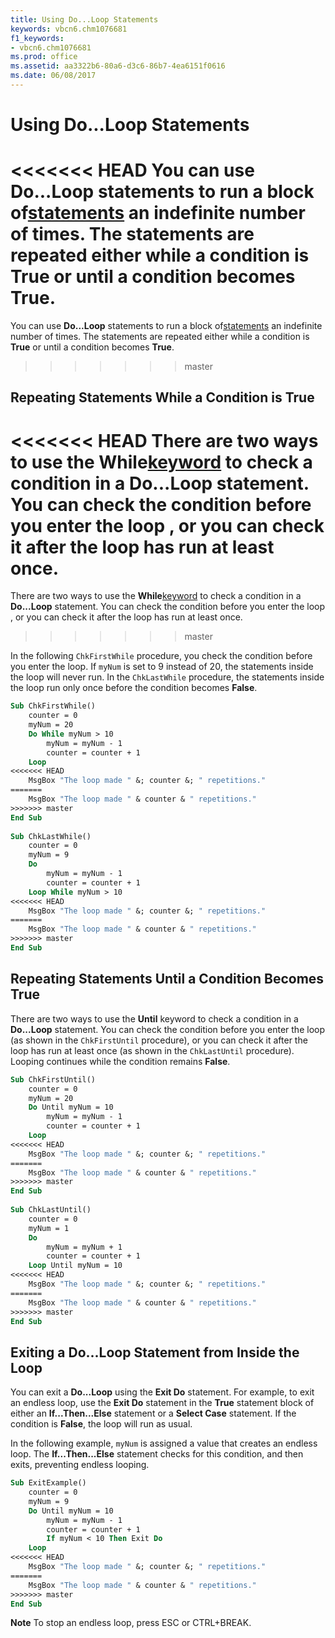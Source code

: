 ```yaml
---
title: Using Do...Loop Statements
keywords: vbcn6.chm1076681
f1_keywords:
- vbcn6.chm1076681
ms.prod: office
ms.assetid: aa3322b6-80a6-d3c6-86b7-4ea6151f0616
ms.date: 06/08/2017
---
```



# Using Do...Loop Statements

<<<<<<< HEAD
You can use  **Do...Loop** statements to run a block of[statements](../../Glossary/vbe-glossary.md) an indefinite number of times. The statements are repeated either while a condition is **True** or until a condition becomes **True**.
=======
You can use  **Do...Loop** statements to run a block of[statements](../../Glossary/vbe-glossary.md#statement) an indefinite number of times. The statements are repeated either while a condition is **True** or until a condition becomes **True**.
>>>>>>> master


## Repeating Statements While a Condition is True

<<<<<<< HEAD
There are two ways to use the  **While**[keyword](../../Glossary/vbe-glossary.md) to check a condition in a **Do...Loop** statement. You can check the condition before you enter the loop , or you can check it after the loop has run at least once.
=======
There are two ways to use the  **While**[keyword](../../Glossary/vbe-glossary.md#keyword) to check a condition in a **Do...Loop** statement. You can check the condition before you enter the loop , or you can check it after the loop has run at least once.
>>>>>>> master

In the following  `ChkFirstWhile` procedure, you check the condition before you enter the loop. If `myNum` is set to 9 instead of 20, the statements inside the loop will never run. In the `ChkLastWhile` procedure, the statements inside the loop run only once before the condition becomes **False**.




```vb
Sub ChkFirstWhile() 
    counter = 0 
    myNum = 20 
    Do While myNum > 10 
        myNum = myNum - 1 
        counter = counter + 1 
    Loop 
<<<<<<< HEAD
    MsgBox "The loop made " &; counter &; " repetitions." 
=======
    MsgBox "The loop made " & counter & " repetitions." 
>>>>>>> master
End Sub 
 
Sub ChkLastWhile() 
    counter = 0 
    myNum = 9 
    Do 
        myNum = myNum - 1 
        counter = counter + 1 
    Loop While myNum > 10 
<<<<<<< HEAD
    MsgBox "The loop made " &; counter &; " repetitions." 
=======
    MsgBox "The loop made " & counter & " repetitions." 
>>>>>>> master
End Sub
```


## Repeating Statements Until a Condition Becomes True

There are two ways to use the  **Until** keyword to check a condition in a **Do...Loop** statement. You can check the condition before you enter the loop (as shown in the `ChkFirstUntil` procedure), or you can check it after the loop has run at least once (as shown in the `ChkLastUntil` procedure). Looping continues while the condition remains **False**.


```vb
Sub ChkFirstUntil() 
    counter = 0 
    myNum = 20 
    Do Until myNum = 10 
        myNum = myNum - 1 
        counter = counter + 1 
    Loop 
<<<<<<< HEAD
    MsgBox "The loop made " &; counter &; " repetitions." 
=======
    MsgBox "The loop made " & counter & " repetitions." 
>>>>>>> master
End Sub 
 
Sub ChkLastUntil() 
    counter = 0 
    myNum = 1 
    Do 
        myNum = myNum + 1 
        counter = counter + 1 
    Loop Until myNum = 10 
<<<<<<< HEAD
    MsgBox "The loop made " &; counter &; " repetitions." 
=======
    MsgBox "The loop made " & counter & " repetitions." 
>>>>>>> master
End Sub
```


## Exiting a Do...Loop Statement from Inside the Loop

You can exit a  **Do...Loop** using the **Exit Do** statement. For example, to exit an endless loop, use the **Exit Do** statement in the **True** statement block of either an **If...Then...Else** statement or a **Select Case** statement. If the condition is **False**, the loop will run as usual.

In the following example,  `myNum` is assigned a value that creates an endless loop. The **If...Then...Else** statement checks for this condition, and then exits, preventing endless looping.




```vb
Sub ExitExample() 
    counter = 0 
    myNum = 9 
    Do Until myNum = 10 
        myNum = myNum - 1 
        counter = counter + 1 
        If myNum < 10 Then Exit Do 
    Loop 
<<<<<<< HEAD
    MsgBox "The loop made " &; counter &; " repetitions." 
=======
    MsgBox "The loop made " & counter & " repetitions." 
>>>>>>> master
End Sub
```


 **Note**  To stop an endless loop, press ESC or CTRL+BREAK.


